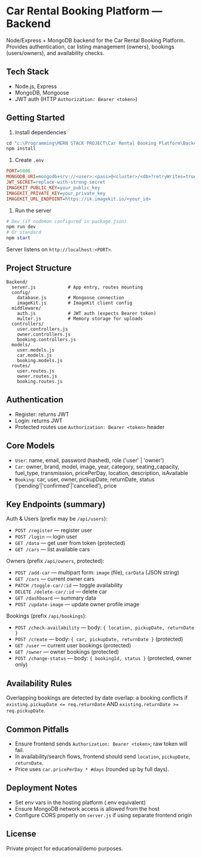 # Car Rental Booking Platform — Backend

Node/Express + MongoDB backend for the Car Rental Booking Platform. Provides authentication, car listing management (owners), bookings (users/owners), and availability checks.

## Tech Stack

- Node.js, Express
- MongoDB, Mongoose
- JWT auth (HTTP `Authorization: Bearer <token>`)

## Getting Started

1. Install dependencies

```powershell
cd "c:\Programming\MERN STACK PROJECT\Car Rental Booking Platform\Backend"
npm install
```

1. Create `.env`

```ini
PORT=5000
MONGODB_URI=mongodb+srv://<user>:<pass>@<cluster>/<db>?retryWrites=true&w=majority
JWT_SECRET=replace-with-strong-secret
IMAGEKIT_PUBLIC_KEY=your_public_key
IMAGEKIT_PRIVATE_KEY=your_private_key
IMAGEKIT_URL_ENDPOINT=https://ik.imagekit.io/<your_id>
```

1. Run the server

```powershell
# Dev (if nodemon configured in package.json)
npm run dev
# Or standard
npm start
```

Server listens on `http://localhost:<PORT>`.

## Project Structure

```text
Backend/
  server.js            # App entry, routes mounting
  config/
    database.js        # Mongoose connection
    imageKit.js        # ImageKit client config
  middleware/
    auth.js            # JWT auth (expects Bearer token)
    multer.js          # Memory storage for uploads
  controllers/
    user.controllers.js
    owner.controllers.js
    booking.controllers.js
  models/
    user.models.js
    car.models.js
    booking.models.js
  routes/
    user.routes.js
    owner.routes.js
    booking.routes.js
```

## Authentication

- Register: returns JWT
- Login: returns JWT
- Protected routes use `Authorization: Bearer <token>` header

## Core Models

- `User`: name, email, password (hashed), role ('user' | 'owner')
- `Car`: owner, brand, model, image, year, category, seating_capacity, fuel_type, transmission, pricePerDay, location, description, isAvailable
- `Booking`: car, user, owner, pickupDate, returnDate, status ('pending'|'confirmed'|'cancelled'), price

## Key Endpoints (summary)

Auth & Users (prefix may be `/api/users`):

- `POST /register` — register user
- `POST /login` — login user
- `GET /data` — get user from token (protected)
- `GET /cars` — list available cars

Owners (prefix `/api/owners`, protected):

- `POST /add-car` — multipart form: `image` (file), `carData` (JSON string)
- `GET /cars` — current owner cars
- `PATCH /toggle-car/:id` — toggle availability
- `DELETE /delete-car/:id` — delete car
- `GET /dashboard` — summary data
- `POST /update-image` — update owner profile image

Bookings (prefix `/api/bookings`):

- `POST /check-availability` — body: `{ location, pickupDate, returnDate }`
- `POST /create` — body: `{ car, pickupDate, returnDate }` (protected)
- `GET /user` — current user bookings (protected)
- `GET /owner` — owner bookings (protected)
- `POST /change-status` — body: `{ bookingId, status }` (protected, owner only)

## Availability Rules

Overlapping bookings are detected by date overlap: a booking conflicts if
`existing.pickupDate <= req.returnDate` AND `existing.returnDate >= req.pickupDate`.

## Common Pitfalls

- Ensure frontend sends `Authorization: Bearer <token>`; raw token will fail.
- In availability/search flows, frontend should send `location`, `pickupDate`, `returnDate`.
- Price uses `car.pricePerDay * #days` (rounded up by full days).

## Deployment Notes

- Set env vars in the hosting platform (.env equivalent)
- Ensure MongoDB network access is allowed from the host
- Configure CORS properly on `server.js` if using separate frontend origin

## License

Private project for educational/demo purposes.
